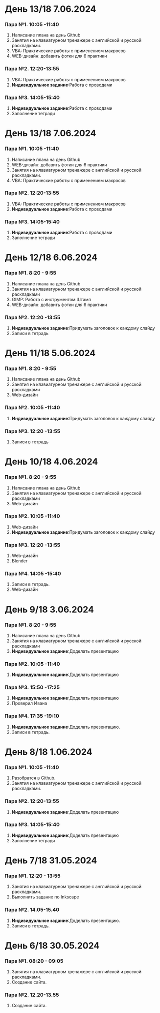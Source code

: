 # День 13/18 7.06.2024
### Пара №1. 10:05 -11:40
1. Написание плана на день Github
2. Занятия на клавиатурном тренажере с английской и русской раскладками.
3. VBA:  Практические работы с применением макросов
4. WEB-дизайн: добавить фотки для 6 практики
### Пара №2. 12:20-13:55
1. VBA:  Практические работы с применением макросов
2. **Индивидуальное задание**:Работа с проводами 
### Пара №3. 14:05-15:40
1.  **Индивидуальное задание**:Работа с проводами 
2.  Заполнение тетради




# День 13/18 7.06.2024
### Пара №1. 10:05 -11:40
1. Написание плана на день Github
2. WEB-дизайн: добавить фотки для 6 практики
3. Занятия на клавиатурном тренажере с английской и русской раскладками.
4. VBA:  Практические работы с применением макросов
### Пара №2. 12:20-13:55
1. VBA:  Практические работы с применением макросов
2. **Индивидуальное задание**:Работа с проводами 
### Пара №3. 14:05-15:40
1.  **Индивидуальное задание**:Работа с проводами 
2.  Заполнение тетради
# День 12/18 6.06.2024
### Пара №1. 8:20 - 9:55
1. Написание плана на день Github
2. Занятия на клавиатурном тренажере с английской и русской раскладками
3. GIMP: Работа с инструментом Штамп
4. WEB-дизайн: добавить фотки для 6 практики
### Пара №2.  12:20 -13:55
1. **Индивидуальное задание**:Придумать заголовок к каждому слайду
2. Записи в тетрадь
# День 11/18 5.06.2024
### Пара №1. 8:20 - 9:55
1. Написание плана на день Github
2. Занятия на клавиатурном тренажере с английской и русской раскладками
3. Web-дизайн 
### Пара №2. 10:05 -11:40
1. **Индивидуальное задание**:Придумать заголовок к каждому слайду
### Пара №3. 12:20 -13:55
1. Записи в тетрадь
# День 10/18 4.06.2024
### Пара №1. 8:20 - 9:55
1. Написание плана на день Github
2. Занятия на клавиатурном тренажере с английской и русской раскладками
3. Web-дизайн 
### Пара №2. 10:05 -11:40
1. Web-дизайн
2. **Индивидуальное задание**:Придумать заголовок к каждому слайду
### Пара №3. 12:20 -13:55
1. Web-дизайн
2. Blender
### Пара №4. 14:05 -15:40
1. Записи в тетрадь.
2. Web-дизайн
# День 9/18 3.06.2024
### Пара №1. 8:20 - 9:55
1. Написание плана на день Github
2. Занятия на клавиатурном тренажере с английской и русской раскладками
3.  **Индивидуальное задание**:Доделать презентацию
### Пара №2. 10:05 -11:40
1.  **Индивидуальное задание**:Доделать презентацию
### Пара №3. 15:50 -17:25
1.  **Индивидуальное задание**:Доделать презентацию
2.  Проверил Ивана
### Пара №4. 17:35 -19:10
1.  **Индивидуальное задание**:Доделать презентацию. 
2. Записи в тетрадь.

# День 8/18 1.06.2024

### Пара №1. 10:05 -11:40
1. Разобратся в Github.
2. Занятия на клавиатурном тренажере с английской и русской раскладками.
 
### Пара №2. 12:20-13:55
1.  **Индивидуальное задание**:Доделать презентацию

### Пара №3. 14:05-15:40
1.  **Индивидуальное задание**:Доделать презентацию
2.  Заполнение тетради

# День 7/18 31.05.2024

### Пара №1. 12:20 - 13:55

1. Занятия на клавиатурном тренажере с английской и русской раскладками.
2. Выполнить задание по Inkscape
 
### Пара №2. 14.05-15.40

1.  **Индивидуальное задание**:Доделать презентацию. 
2. Записи в тетрадь.


# День 6/18 30.05.2024

### Пара №1. 08:20 - 09:05

1. Занятия на клавиатурном тренажере с английской и русской раскладками.
2. Создание сайта.
 
### Пара №2. 12.20-13.55

1. Создание сайта. 
